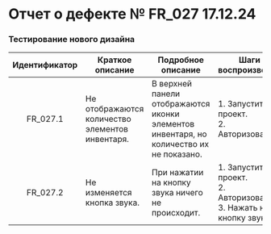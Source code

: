 # Отчет о дефекте № FR\_027 17.12.24  
### Тестирование нового дизайна

| Идентификатор | Краткое описание | Подробное описание | Шаги по воспроизведению | Воспроиз- водимость | Важность | Срочность | Комментарий |
| :---: | ----- | ----- | ----- | ----- | :---: | ----- | ----- |
| FR\_027.1 | Не отображаются количество элементов инвентаря. | В верхней панели отображаются иконки элементов инвентаря, но количество их не показано. | 1\. Запустить проект. <br>2\. Авторизоваться.  |  всегда  |  **Незначительная** |  **Средняя** |  |
| FR\_027.2 | Не изменяется кнопка звука. | При нажатии на кнопку звука ничего не происходит. | 1\. Запустить проект. <br>2\. Авторизоваться. <br>3\. Нажать на кнопку звука. | всегда | **Незначительная** | **Средняя** |  |

